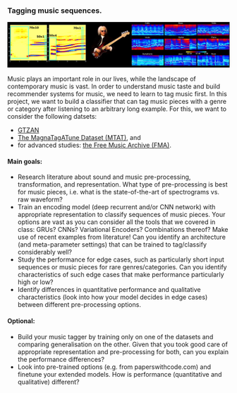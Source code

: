 ### Tagging music sequences.

![](mp_musictag.png)

Music plays an important role in our lives, while the landscape of contemporary music is vast. In order to understand music taste and build recommender systems for music, we need to learn to tag music first. In this project, we want to build a classifier that can tag music pieces with a genre or category after listening to an arbitrary long example. For this, we want to consider the following datsets:
- [GTZAN](https://www.kaggle.com/datasets/andradaolteanu/gtzan-dataset-music-genre-classification) 
- [The MagnaTagATune Dataset (MTAT)](https://mirg.city.ac.uk/codeapps/the-magnatagatune-dataset), and 
- for advanced studies: [the Free Music Archive (FMA)](http://freemusicarchive.org/).

#### Main goals:

- Research literature about sound and music pre-processing, transformation, and representation. What type of pre-processing is best for music pieces, i.e. what is the state-of-the-art of spectrograms vs. raw waveform?
- Train an encoding model (deep recurrent and/or CNN network) with appropriate representation to classify sequences of music pieces. Your options are vast as you can consider all the tools that we covered in class: GRUs? CNNs? Variational Encoders? Combinations thereof? Make use of recent examples from literature! Can you identify an architecture (and meta-parameter settings) that can be trained to tag/classify considerably well?
- Study the performance for edge cases, such as particularly short input sequences or music pieces for rare genres/categories. Can you identify characteristics of such edge cases that make performance particularly high or low?
- Identify differences in quantitative performance and qualitative characteristics (look into how your model decides in edge cases) between different pre-processing options.

#### Optional:

- Build your music tagger by training only on one of the datasets and comparing generalisation on the other. Given that you took good care of appropriate representation and pre-processing for both, can you explain the performance differences?
- Look into pre-trained options (e.g. from paperswithcode.com) and finetune your extended models. How is performance (quantitative and qualitative) different?
